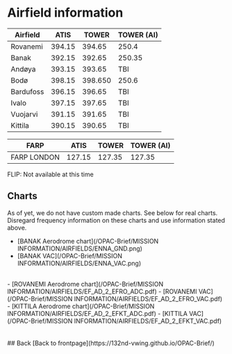 # Airfield information



Airfield    | ATIS  | TOWER | TOWER (AI) |
----        | ----  | ----  | --------   |
Rovanemi   | 394.15 | 394.65 | 250.4     |
Banak      | 392.15 | 392.65 | 250.35    |
Andøya     | 393.15 | 393.65 | TBI       |
Bodø       | 398.15 | 398.650| 250.6    |
Bardufoss  | 396.15 | 396.65 | TBI      |
Ivalo      | 397.15 | 397.65 | TBI      |
Vuojarvi   | 391.15 | 391.65 | TBI      |
Kittila    | 390.15 | 390.65 | TBI      |



FARP        | ATIS   | TOWER  | TOWER (AI) |
----        | ----   | ----   | --------   |
FARP LONDON | 127.15 | 127.35 | 127.35     |


FLIP: Not available at this time
<br>

## Charts
As of yet, we do not have custom made charts. See below for real charts. Disregard frequency information on these charts and use information stated above.
- [BANAK Aerodrome chart](/OPAC-Brief/MISSION INFORMATION/AIRFIELDS/ENNA_GND.png)
- [BANAK VAC](/OPAC-Brief/MISSION INFORMATION/AIRFIELDS/ENNA_VAC.png)
<br>
- [ROVANEMI Aerodrome chart](/OPAC-Brief/MISSION INFORMATION/AIRFIELDS/EF_AD_2_EFRO_ADC.pdf)
- [ROVANEMI VAC](/OPAC-Brief/MISSION INFORMATION/AIRFIELDS/EF_AD_2_EFRO_VAC.pdf)
<br>
- [KITTILA Aerodrome chart](/OPAC-Brief/MISSION INFORMATION/AIRFIELDS/EF_AD_2_EFKT_ADC.pdf)
- [KITTILA VAC](/OPAC-Brief/MISSION INFORMATION/AIRFIELDS/EF_AD_2_EFKT_VAC.pdf)
		



<br>
<br>
<br>
## Back
[Back to frontpage](https://132nd-vwing.github.io/OPAC-Brief/)